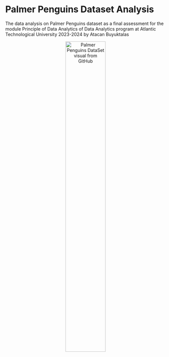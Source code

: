 # Palmer Penguins Dataset Analysis

The data analysis on Palmer Penguins dataset as a final assessment for the module Principle of Data Analytics of Data Analytics program at Atlantic Technological University 2023-2024 by Atacan Buyuktalas

<div align="center">
<img src="https://allisonhorst.github.io/palmerpenguins/reference/figures/lter_penguins.png" alt="Palmer Penguins DataSet visual from GitHub" width=50% height=50%> 
</div>
